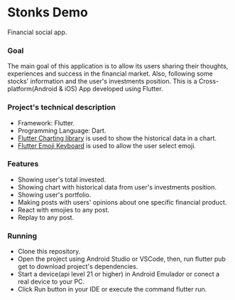 # Stonks Demo

Financial social app.

### Goal
The main goal of this application is to allow its users sharing 
their thoughts, experiences and success in the financial market.
Also, following some stocks' information and the user's investments position.
This is a Cross-platform(Android & iOS) App developed using Flutter.

### Project's technical description
* Framework: Flutter.
* Programming Language: Dart.
* [Flutter Charting library](https://pub.dev/packages/charts_flutter) is used to show the historical data in a chart.
* [Flutter Emoji Keyboard](https://pub.dev/packages/emoji_picker) is used to allow the user select emoji.

### Features
* Showing user's total invested.
* Showing chart with historical data from user's investments position.
* Showing user's portfolio.
* Making posts with users' opinions about one specific financial product.
* React with emojies to any post.
* Replay to any post.

### Running
* Clone this repository.
* Open the project using Android Studio or VSCode, then, run flutter pub get to download project's dependencies.
* Start a device(api level 21 or higher) in Android Emulador or conect a real device to your PC.
* Click Run button in your IDE or execute the command flutter run.
